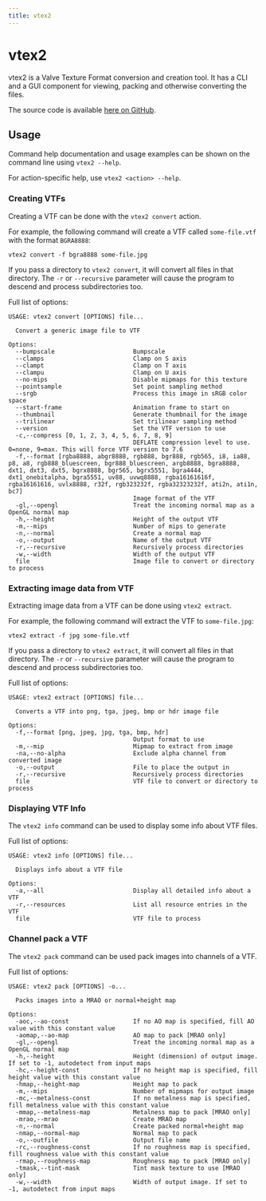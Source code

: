 ```yaml
---
title: vtex2
---
```


# vtex2

vtex2 is a Valve Texture Format conversion and creation tool. It has a CLI and a GUI component for viewing, packing and otherwise converting the files.

The source code is available [here on GitHub](https://github.com/StrataSource/vtex2).

## Usage

Command help documentation and usage examples can be shown on the command line using `vtex2 --help`.

For action-specific help, use `vtex2 <action> --help`.

### Creating VTFs

Creating a VTF can be done with the `vtex2 convert` action.

For example, the following command will create a VTF called `some-file.vtf` with the format `BGRA8888`:
```
vtex2 convert -f bgra8888 some-file.jpg
```

If you pass a directory to `vtex2 convert`, it will convert all files in that directory. The `-r` or `--recursive` parameter
will cause the program to descend and process subdirectories too.

Full list of options:
```
USAGE: vtex2 convert [OPTIONS] file...

  Convert a generic image file to VTF

Options:
  --bumpscale                      Bumpscale
  --clamps                         Clamp on S axis
  --clampt                         Clamp on T axis
  --clampu                         Clamp on U axis
  --no-mips                        Disable mipmaps for this texture
  --pointsample                    Set point sampling method
  --srgb                           Process this image in sRGB color space
  --start-frame                    Animation frame to start on
  --thumbnail                      Generate thumbnail for the image
  --trilinear                      Set trilinear sampling method
  --version                        Set the VTF version to use
  -c,--compress [0, 1, 2, 3, 4, 5, 6, 7, 8, 9]
                                   DEFLATE compression level to use. 0=none, 9=max. This will force VTF version to 7.6
  -f,--format [rgba8888, abgr8888, rgb888, bgr888, rgb565, i8, ia88, p8, a8, rgb888_bluescreen, bgr888_bluescreen, argb8888, bgra8888, dxt1, dxt3, dxt5, bgrx8888, bgr565, bgrx5551, bgra4444, dxt1_onebitalpha, bgra5551, uv88, uvwq8888, rgba16161616f, rgba16161616, uvlx8888, r32f, rgb323232f, rgba32323232f, ati2n, ati1n, bc7]
                                   Image format of the VTF
  -gl,--opengl                     Treat the incoming normal map as a OpenGL normal map
  -h,--height                      Height of the output VTF
  -m,--mips                        Number of mips to generate
  -n,--normal                      Create a normal map
  -o,--output                      Name of the output VTF
  -r,--recursive                   Recursively process directories
  -w,--width                       Width of the output VTF
  file                             Image file to convert or directory to process
```

### Extracting image data from VTF

Extracting image data from a VTF can be done using `vtex2 extract`.

For example, the following command will extract the VTF to `some-file.jpg`:
```
vtex2 extract -f jpg some-file.vtf
```

If you pass a directory to `vtex2 extract`, it will convert all files in that directory. The `-r` or `--recursive` parameter
will cause the program to descend and process subdirectories too.

Full list of options:
```
USAGE: vtex2 extract [OPTIONS] file...

  Converts a VTF into png, tga, jpeg, bmp or hdr image file

Options:
  -f,--format [png, jpeg, jpg, tga, bmp, hdr]
                                   Output format to use
  -m,--mip                         Mipmap to extract from image
  -na,--no-alpha                   Exclude alpha channel from converted image
  -o,--output                      File to place the output in
  -r,--recursive                   Recursively process directories
  file                             VTF file to convert or directory to process
```

### Displaying VTF Info

The `vtex2 info` command can be used to display some info about VTF files.

Full list of options:
```
USAGE: vtex2 info [OPTIONS] file...

  Displays info about a VTF file

Options:
  -a,--all                         Display all detailed info about a VTF
  -r,--resources                   List all resource entries in the VTF
  file                             VTF file to process
```

### Channel pack a VTF

The `vtex2 pack` command can be used pack images into channels of a VTF.

Full list of options:
```
USAGE: vtex2 pack [OPTIONS] -o...

  Packs images into a MRAO or normal+height map

Options:
  -aoc,--ao-const                  If no AO map is specified, fill AO value with this constant value
  -aomap,--ao-map                  AO map to pack [MRAO only]
  -gl,--opengl                     Treat the incoming normal map as a OpenGL normal map
  -h,--height                      Height (dimension) of output image. If set to -1, autodetect from input maps
  -hc,--height-const               If no height map is specified, fill height value with this constant value
  -hmap,--height-map               Height map to pack
  -m,--mips                        Number of mipmaps for output image
  -mc,--metalness-const            If no metalness map is specified, fill metalness value with this constant value
  -mmap,--metalness-map            Metalness map to pack [MRAO only]
  -mrao,--mrao                     Create MRAO map
  -n,--normal                      Create packed normal+height map
  -nmap,--normal-map               Normal map to pack
  -o,--outfile                     Output file name
  -rc,--roughness-const            If no roughness map is specified, fill roughness value with this constant value
  -rmap,--roughness-map            Roughness map to pack [MRAO only]
  -tmask,--tint-mask               Tint mask texture to use [MRAO only]
  -w,--width                       Width of output image. If set to -1, autodetect from input maps
```


